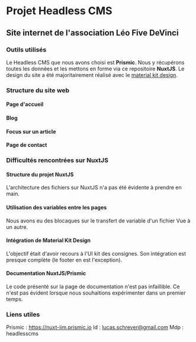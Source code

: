 # Projet Headless CMS
## Site internet de l'association Léo Five DeVinci

### Outils utilisés
Le Headless CMS que nous avons choisi est **Prismic**. Nous y récupérons toutes les données et les mettons en forme via ce repositoire **NuxtJS**.
Le design du site a été majoritairement réalisé avec le [material kit design](https://material.io).

### Structure du site web
#### Page d'accueil
#### Blog
#### Focus sur un article
#### Page de contact

### Difficultés rencontrées sur NuxtJS
#### Structure du projet NuxtJS
L'architecture des fichiers sur NuxtJS n'a pas été évidente à prendre en main.
#### Utilisation des variables entre les pages
Nous avons eu des blocaques sur le transfert de variable d'un fichier Vue à un autre.
#### Intégration de Material Kit Design
L'objectif était d'avoir recours à l'UI kit des consignes. Son intégration est presque complète (le footer en est l'exception).
#### Documentation NuxtJS/Prismic
Le code présenté sur la page de documentation n'est pas infaillible. Ce n'est pas évident lorsque nous souhaitions expérimenter dans un premier temps.

### Liens utiles

Prismic : https://nuxt-iim.prismic.io
Id : lucas.schrever@gmail.com
Mdp : headlesscms


